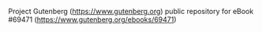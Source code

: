 Project Gutenberg (https://www.gutenberg.org) public repository for eBook #69471 (https://www.gutenberg.org/ebooks/69471)
